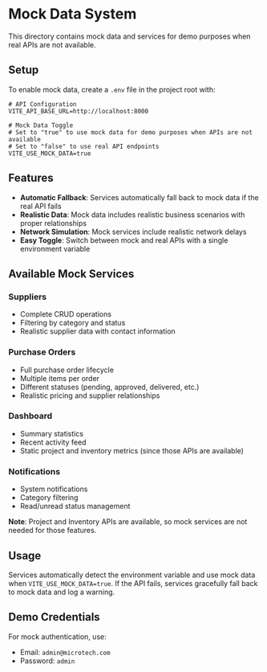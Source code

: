 # Mock Data System

This directory contains mock data and services for demo purposes when real APIs are not available.

## Setup

To enable mock data, create a `.env` file in the project root with:

```env
# API Configuration
VITE_API_BASE_URL=http://localhost:8000

# Mock Data Toggle
# Set to "true" to use mock data for demo purposes when APIs are not available
# Set to "false" to use real API endpoints
VITE_USE_MOCK_DATA=true
```

## Features

- **Automatic Fallback**: Services automatically fall back to mock data if the real API fails
- **Realistic Data**: Mock data includes realistic business scenarios with proper relationships
- **Network Simulation**: Mock services include realistic network delays
- **Easy Toggle**: Switch between mock and real APIs with a single environment variable

## Available Mock Services

### Suppliers
- Complete CRUD operations
- Filtering by category and status
- Realistic supplier data with contact information

### Purchase Orders
- Full purchase order lifecycle
- Multiple items per order
- Different statuses (pending, approved, delivered, etc.)
- Realistic pricing and supplier relationships

### Dashboard
- Summary statistics
- Recent activity feed
- Static project and inventory metrics (since those APIs are available)

### Notifications
- System notifications
- Category filtering
- Read/unread status management

**Note**: Project and Inventory APIs are available, so mock services are not needed for those features.

## Usage

Services automatically detect the environment variable and use mock data when `VITE_USE_MOCK_DATA=true`. If the API fails, services gracefully fall back to mock data and log a warning.

## Demo Credentials

For mock authentication, use:
- Email: `admin@microtech.com`
- Password: `admin` 
